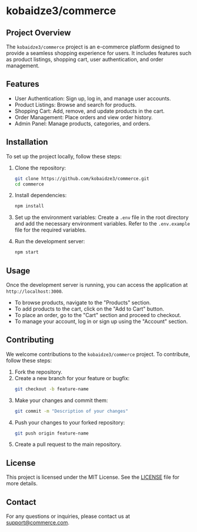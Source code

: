 # kobaidze3/commerce

## Project Overview

The `kobaidze3/commerce` project is an e-commerce platform designed to provide a seamless shopping experience for users. It includes features such as product listings, shopping cart, user authentication, and order management.

## Features

- User Authentication: Sign up, log in, and manage user accounts.
- Product Listings: Browse and search for products.
- Shopping Cart: Add, remove, and update products in the cart.
- Order Management: Place orders and view order history.
- Admin Panel: Manage products, categories, and orders.

## Installation

To set up the project locally, follow these steps:

1. Clone the repository:
   ```bash
   git clone https://github.com/kobaidze3/commerce.git
   cd commerce
   ```

2. Install dependencies:
   ```bash
   npm install
   ```

3. Set up the environment variables:
   Create a `.env` file in the root directory and add the necessary environment variables. Refer to the `.env.example` file for the required variables.

4. Run the development server:
   ```bash
   npm start
   ```

## Usage

Once the development server is running, you can access the application at `http://localhost:3000`. 

- To browse products, navigate to the "Products" section.
- To add products to the cart, click on the "Add to Cart" button.
- To place an order, go to the "Cart" section and proceed to checkout.
- To manage your account, log in or sign up using the "Account" section.

## Contributing

We welcome contributions to the `kobaidze3/commerce` project. To contribute, follow these steps:

1. Fork the repository.
2. Create a new branch for your feature or bugfix:
   ```bash
   git checkout -b feature-name
   ```
3. Make your changes and commit them:
   ```bash
   git commit -m "Description of your changes"
   ```
4. Push your changes to your forked repository:
   ```bash
   git push origin feature-name
   ```
5. Create a pull request to the main repository.

## License

This project is licensed under the MIT License. See the [LICENSE](LICENSE) file for more details.

## Contact

For any questions or inquiries, please contact us at [support@commerce.com](mailto:support@commerce.com).

